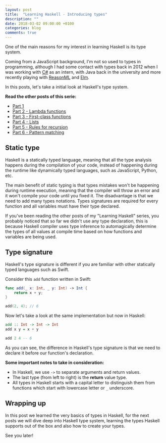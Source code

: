```yaml
---
layout: post
title:  "Learning Haskell - Introducing types"
description: ""
date: 2018-03-02 09:00:00 +0100
categories: blog
comments: true
---
```


One of the main reasons for my interest in learning Haskell is its type system.

Coming from a JavaScript background, I'm not so used to types in programming, although I had some contact with types back in 2012 when I was working with [C#](https://github.com/dotnet/csharplang) as an intern, with Java back in the university and more recently playing with [ReasonML](https://reasonml.github.io/) and [Elm](http://elm-lang.org/).

In this posts, let's take a initial look at Haskell's type system.

**Read the other posts of this serie:**

* [Part 1](/blog/2018/01/04/learning-haskell/)
* [Part 2 - Lambda functions](/blog/2018/01/22/learning-haskell-part-2/)
* [Part 3 - First-class functions](/blog/2018/01/27/learning-haskell-part-3/)
* [Part 4 - Lists](/blog/2018/01/29/learning-haskell-part-4/)
* [Part 5 - Rules for recursion](/blog/2018/02/04/learning-haskell-part-5/)
* [Part 6 - Pattern matching](/blog/2018/02/17/learning-haskell-part-6/)

## Static type

Haskell is a statically typed language, meaning that all the type analysis happens during the compilation of your code, instead of happening during the runtime like dynamically typed languages, such as JavaScript, Python, etc.

The main benefit of static typing is that types mistakes won't be happening during runtime execution, meaning that the compiler will throw an error and it won't compile your code until you fixed it. The disadvantage is that we need to add many types notations. Types signatures are required for every function and all variables must have their type declared.

If you've been reading the other posts of my "Learning Haskell" series, you probably noticed that so far we didn't use any type declaration, this is because Haskell compiler uses type inference to automagically determine the types of all values at compile time based on how functions and variables are being used.

## Type signature

Haskell's type signature is different if you are familiar with other statically typed languages such as Swift.

Consider this `add` function written in Swift:

```swift
func add(_ x: Int, _ y: Int) -> Int {
    return x + y;
}

add(2, 4); // 6
```

Now let's take a look at the same implementation but now in Haskell:

```haskell
add :: Int -> Int -> Int
add x y = x + y

add 2 4 -- 6
```

As you can see, the difference in Haskell's type signature is that we need to declare it before our function's declaration.

**Some important notes to take in consideration:**

* In Haskell, we use `->` to separate arguments and return values.
* The last type (from left to right) is the **return** value type.
* All types in Haskell starts with a capital letter to distinguish them from functions which start with lowercase letter or `_` underscore.

## Wrapping up

In this post we learned the very basics of types in Haskell, for the next posts we will dive deep into Haskell type system, learning the types Haskell supports out of the box and also how to create your types.

See you later!
